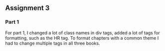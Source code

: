 ## Assignment 3

### Part 1

For part 1, I changed a lot of class names in div tags, added a lot of tags for formatting, such as the HR tag. To format chapters with a common theme I had to change multiple tags in all three books.
